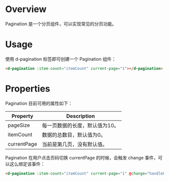 # Overview

Pagination 是一个分页组件，可以实现常见的分页功能。

# Usage

使用 d-pagination 标签即可创建一个 Pagination 组件：

```HTML
<d-pagination :item-count="itemCount" current-page="1"></d-pagination>
```

# Properties

Pagination 目前可用的属性如下：

| Property | Description |
| ---- | ---- |
| pageSize | 每一页数据的长度，默认值为10。 |
| itemCount | 数据的总数目，默认值为0。 |
| currentPage | 当前是第几页，没有默认值。|

Pagination 在用户点击页码切换 currentPage 的时候，会触发 change 事件，可以这么绑定该事件：

```HTML
<d-pagination :item-count="itemCount" current-page="1" @change="handlePageChange"></d-pagination>
```
